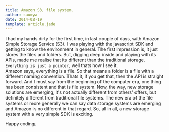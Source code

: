 ```yaml
---
title: Amazon S3, file system. 
author: saumya
date: 2014-02-19
template: article.jade
---
```



I had my hands dirty for the first time, in last couple of days, with Amazon Simple Storage Service (S3). I was playing with the javascript SDK and getting to know the environment in general. The first impression is, it just stores the files and folders. But, digging deep inside and playing with its APIs, made me realise that its different than the traditional storage.     
`Everything is just a pointer`, well thats how I see it.   
Amazon says, everything is a file. So that means a folder is a file with a different naming convention. Thats it, if you get that, then the API is straight forward. And I must say from the beginning of the computer era, one thing has been consistent and that is file system. Now, the way, new storage solutions are emerging, it's not actually different from others' offers, but definitely different from traditional file systems. The new era of the file systems or more generally we can say data storage systems are emerging and Amazon is no different in that regard. So, all in all, a new storage system with a very simple SDK is exciting.

Happy coding.